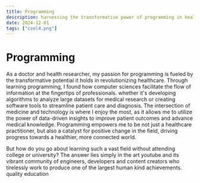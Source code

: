 ```yaml
---
title: Programming
description: harnessing the transformative power of programming in healthcare, leveraging online resources like YouTube to drive innovation and positive change in the field.
date: 2024-12-01
tags: ["cool4.png"]
---
```


# Programming

As a doctor and health researcher, my passion for programming is fueled by the transformative potential it holds in revolutionizing healthcare. Through learning programming, I found how computer sciences facilitate the flow of information at the fingertips of professionals. whether it's developing algorithms to analyze large datasets for medical research or creating software tools to streamline patient care and diagnosis. The intersection of medicine and technology is where I enjoy the most, as it allows me to utilize the power of data-driven insights to improve patient outcomes and advance medical knowledge. Programming empowers me to be not just a healthcare practitioner, but also a catalyst for positive change in the field, driving progress towards a healthier, more connected world.

But how do you go about learning such a vast field without attending college or university? The answer lies simply in the art youtube and its vibrant community of engineers, developers and content creators who tirelessly work to produce one of the largest human kind achievements. quality education
